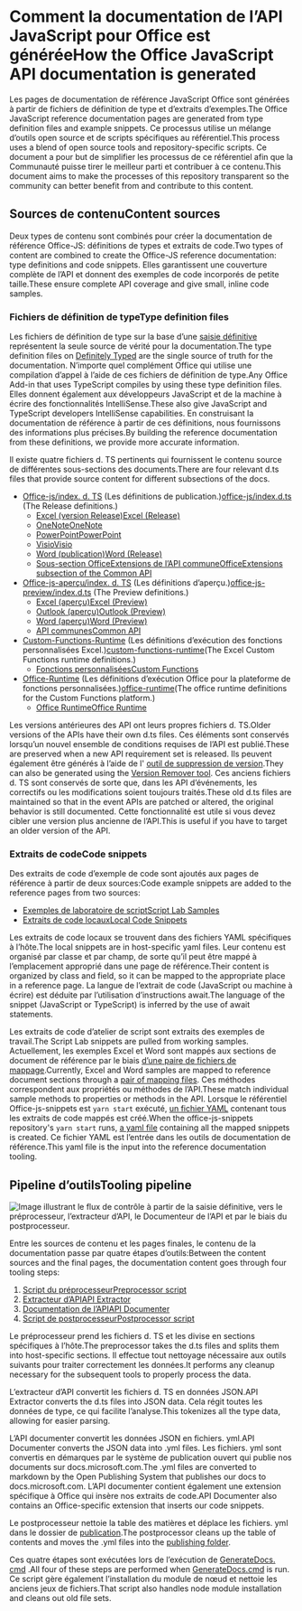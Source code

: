 # <a name="how-the-office-javascript-api-documentation-is-generated"></a><span data-ttu-id="3d022-101">Comment la documentation de l’API JavaScript pour Office est générée</span><span class="sxs-lookup"><span data-stu-id="3d022-101">How the Office JavaScript API documentation is generated</span></span>

<span data-ttu-id="3d022-102">Les pages de documentation de référence JavaScript Office sont générées à partir de fichiers de définition de type et d’extraits d’exemples.</span><span class="sxs-lookup"><span data-stu-id="3d022-102">The Office JavaScript reference documentation pages are generated from type definition files and example snippets.</span></span> <span data-ttu-id="3d022-103">Ce processus utilise un mélange d’outils open source et de scripts spécifiques au référentiel.</span><span class="sxs-lookup"><span data-stu-id="3d022-103">This process uses a blend of open source tools and repository-specific scripts.</span></span> <span data-ttu-id="3d022-104">Ce document a pour but de simplifier les processus de ce référentiel afin que la Communauté puisse tirer le meilleur parti et contribuer à ce contenu.</span><span class="sxs-lookup"><span data-stu-id="3d022-104">This document aims to make the processes of this repository transparent so the community can better benefit from and contribute to this content.</span></span>

## <a name="content-sources"></a><span data-ttu-id="3d022-105">Sources de contenu</span><span class="sxs-lookup"><span data-stu-id="3d022-105">Content sources</span></span>

<span data-ttu-id="3d022-106">Deux types de contenu sont combinés pour créer la documentation de référence Office-JS: définitions de types et extraits de code.</span><span class="sxs-lookup"><span data-stu-id="3d022-106">Two types of content are combined to create the Office-JS reference documentation: type definitions and code snippets.</span></span> <span data-ttu-id="3d022-107">Elles garantissent une couverture complète de l’API et donnent des exemples de code incorporés de petite taille.</span><span class="sxs-lookup"><span data-stu-id="3d022-107">These ensure complete API coverage and give small, inline code samples.</span></span>

### <a name="type-definition-files"></a><span data-ttu-id="3d022-108">Fichiers de définition de type</span><span class="sxs-lookup"><span data-stu-id="3d022-108">Type definition files</span></span>

<span data-ttu-id="3d022-109">Les fichiers de définition de type sur la base d’une [saisie définitive](https://github.com/DefinitelyTyped/DefinitelyTyped) représentent la seule source de vérité pour la documentation.</span><span class="sxs-lookup"><span data-stu-id="3d022-109">The type definition files on [Definitely Typed](https://github.com/DefinitelyTyped/DefinitelyTyped) are the single source of truth for the documentation.</span></span> <span data-ttu-id="3d022-110">N’importe quel complément Office qui utilise une compilation d’appel à l’aide de ces fichiers de définition de type.</span><span class="sxs-lookup"><span data-stu-id="3d022-110">Any Office Add-in that uses TypeScript compiles by using these type definition files.</span></span> <span data-ttu-id="3d022-111">Elles donnent également aux développeurs JavaScript et de la machine à écrire des fonctionnalités IntelliSense.</span><span class="sxs-lookup"><span data-stu-id="3d022-111">These also give JavaScript and TypeScript developers IntelliSense capabilities.</span></span> <span data-ttu-id="3d022-112">En construisant la documentation de référence à partir de ces définitions, nous fournissons des informations plus précises.</span><span class="sxs-lookup"><span data-stu-id="3d022-112">By building the reference documentation from these definitions, we provide more accurate information.</span></span>

<span data-ttu-id="3d022-113">Il existe quatre fichiers d. TS pertinents qui fournissent le contenu source de différentes sous-sections des documents.</span><span class="sxs-lookup"><span data-stu-id="3d022-113">There are four relevant d.ts files that provide source content for different subsections of the docs.</span></span>

- <span data-ttu-id="3d022-114">[Office-js/index. d. TS](https://raw.githubusercontent.com/DefinitelyTyped/DefinitelyTyped/master/types/office-js/index.d.ts) (Les définitions de publication.)</span><span class="sxs-lookup"><span data-stu-id="3d022-114">[office-js/index.d.ts](https://raw.githubusercontent.com/DefinitelyTyped/DefinitelyTyped/master/types/office-js/index.d.ts) (The Release definitions.)</span></span>
  - [<span data-ttu-id="3d022-115">Excel (version Release)</span><span class="sxs-lookup"><span data-stu-id="3d022-115">Excel (Release)</span></span>](https://docs.microsoft.com/javascript/api/excel_release)
  - [<span data-ttu-id="3d022-116">OneNote</span><span class="sxs-lookup"><span data-stu-id="3d022-116">OneNote</span></span>](https://docs.microsoft.com/javascript/api/onenote)
  - [<span data-ttu-id="3d022-117">PowerPoint</span><span class="sxs-lookup"><span data-stu-id="3d022-117">PowerPoint</span></span>](https://docs.microsoft.com/javascript/api/powerpoint)
  - [<span data-ttu-id="3d022-118">Visio</span><span class="sxs-lookup"><span data-stu-id="3d022-118">Visio</span></span>](https://docs.microsoft.com/javascript/api/visio)
  - [<span data-ttu-id="3d022-119">Word (publication)</span><span class="sxs-lookup"><span data-stu-id="3d022-119">Word (Release)</span></span>](https://docs.microsoft.com/javascript/api/word_release)
  - [<span data-ttu-id="3d022-120">Sous-section OfficeExtensions de l’API commune</span><span class="sxs-lookup"><span data-stu-id="3d022-120">OfficeExtensions subsection of the Common API</span></span>](https://docs.microsoft.com/javascript/api/office)
- <span data-ttu-id="3d022-121">[Office-js-aperçu/index. d. TS](https://raw.githubusercontent.com/DefinitelyTyped/DefinitelyTyped/master/types/office-js-preview/index.d.ts) (Les définitions d’aperçu.)</span><span class="sxs-lookup"><span data-stu-id="3d022-121">[office-js-preview/index.d.ts](https://raw.githubusercontent.com/DefinitelyTyped/DefinitelyTyped/master/types/office-js-preview/index.d.ts) (The Preview definitions.)</span></span>
  - [<span data-ttu-id="3d022-122">Excel (aperçu)</span><span class="sxs-lookup"><span data-stu-id="3d022-122">Excel (Preview)</span></span>](https://docs.microsoft.com/javascript/api/excel)
  - [<span data-ttu-id="3d022-123">Outlook (aperçu)</span><span class="sxs-lookup"><span data-stu-id="3d022-123">Outlook (Preview)</span></span>](https://docs.microsoft.com/javascript/api/outlook)
  - [<span data-ttu-id="3d022-124">Word (aperçu)</span><span class="sxs-lookup"><span data-stu-id="3d022-124">Word (Preview)</span></span>](https://docs.microsoft.com/javascript/api/word)
  - [<span data-ttu-id="3d022-125">API communes</span><span class="sxs-lookup"><span data-stu-id="3d022-125">Common API</span></span>](https://docs.microsoft.com/javascript/api/office)
- <span data-ttu-id="3d022-126">[Custom-Functions-Runtime](https://github.com/DefinitelyTyped/DefinitelyTyped/blob/master/types/custom-functions-runtime/index.d.ts) (Les définitions d’exécution des fonctions personnalisées Excel.)</span><span class="sxs-lookup"><span data-stu-id="3d022-126">[custom-functions-runtime](https://github.com/DefinitelyTyped/DefinitelyTyped/blob/master/types/custom-functions-runtime/index.d.ts)(The Excel Custom Functions runtime definitions.)</span></span>
  - [<span data-ttu-id="3d022-127">Fonctions personnalisées</span><span class="sxs-lookup"><span data-stu-id="3d022-127">Custom Functions</span></span>](https://docs.microsoft.com/javascript/api/custom-functions-runtime)
- <span data-ttu-id="3d022-128">[Office-Runtime](https://github.com/DefinitelyTyped/DefinitelyTyped/blob/master/types/office-runtime/index.d.ts) (Les définitions d’exécution Office pour la plateforme de fonctions personnalisées.)</span><span class="sxs-lookup"><span data-stu-id="3d022-128">[office-runtime](https://github.com/DefinitelyTyped/DefinitelyTyped/blob/master/types/office-runtime/index.d.ts)(The office runtime definitions for the Custom Functions platform.)</span></span>
  - [<span data-ttu-id="3d022-129">Office Runtime</span><span class="sxs-lookup"><span data-stu-id="3d022-129">Office Runtime</span></span>](https://docs.microsoft.com/javascript/api/office-runtime)

<span data-ttu-id="3d022-130">Les versions antérieures des API ont leurs propres fichiers d. TS.</span><span class="sxs-lookup"><span data-stu-id="3d022-130">Older versions of the APIs have their own d.ts files.</span></span> <span data-ttu-id="3d022-131">Ces éléments sont conservés lorsqu’un nouvel ensemble de conditions requises de l’API est publié.</span><span class="sxs-lookup"><span data-stu-id="3d022-131">These are preserved when a new API requirement set is released.</span></span> <span data-ttu-id="3d022-132">Ils peuvent également être générés à l’aide de l' [outil de suppression de version](https://github.com/OfficeDev/office-js-docs-reference/blob/master/generate-docs/tools/VersionRemover.ts).</span><span class="sxs-lookup"><span data-stu-id="3d022-132">They can also be generated using the [Version Remover tool](https://github.com/OfficeDev/office-js-docs-reference/blob/master/generate-docs/tools/VersionRemover.ts).</span></span> <span data-ttu-id="3d022-133">Ces anciens fichiers d. TS sont conservés de sorte que, dans les API d’événements, les correctifs ou les modifications soient toujours traités.</span><span class="sxs-lookup"><span data-stu-id="3d022-133">These old d.ts files are maintained so that in the event APIs are patched or altered, the original behavior is still documented.</span></span> <span data-ttu-id="3d022-134">Cette fonctionnalité est utile si vous devez cibler une version plus ancienne de l’API.</span><span class="sxs-lookup"><span data-stu-id="3d022-134">This is useful if you have to target an older version of the API.</span></span>

### <a name="code-snippets"></a><span data-ttu-id="3d022-135">Extraits de code</span><span class="sxs-lookup"><span data-stu-id="3d022-135">Code snippets</span></span>

<span data-ttu-id="3d022-136">Des extraits de code d’exemple de code sont ajoutés aux pages de référence à partir de deux sources:</span><span class="sxs-lookup"><span data-stu-id="3d022-136">Code example snippets are added to the reference pages from two sources:</span></span>

- [<span data-ttu-id="3d022-137">Exemples de laboratoire de script</span><span class="sxs-lookup"><span data-stu-id="3d022-137">Script Lab Samples</span></span>](https://github.com/OfficeDev/office-js-snippets)
- [<span data-ttu-id="3d022-138">Extraits de code locaux</span><span class="sxs-lookup"><span data-stu-id="3d022-138">Local Code Snippets</span></span>](https://github.com/OfficeDev/office-js-docs-reference/tree/master/docs/code-snippets)

<span data-ttu-id="3d022-139">Les extraits de code locaux se trouvent dans des fichiers YAML spécifiques à l’hôte.</span><span class="sxs-lookup"><span data-stu-id="3d022-139">The local snippets are in host-specific yaml files.</span></span> <span data-ttu-id="3d022-140">Leur contenu est organisé par classe et par champ, de sorte qu’il peut être mappé à l’emplacement approprié dans une page de référence.</span><span class="sxs-lookup"><span data-stu-id="3d022-140">Their content is organized by class and field, so it can be mapped to the appropriate place in a reference page.</span></span> <span data-ttu-id="3d022-141">La langue de l’extrait de code (JavaScript ou machine à écrire) est déduite par l’utilisation d’instructions await.</span><span class="sxs-lookup"><span data-stu-id="3d022-141">The language of the snippet (JavaScript or TypeScript) is inferred by the use of await statements.</span></span>

<span data-ttu-id="3d022-142">Les extraits de code d’atelier de script sont extraits des exemples de travail.</span><span class="sxs-lookup"><span data-stu-id="3d022-142">The Script Lab snippets are pulled from working samples.</span></span> <span data-ttu-id="3d022-143">Actuellement, les exemples Excel et Word sont mappés aux sections de document de référence par le biais [d’une paire de fichiers de mappage](https://github.com/OfficeDev/office-js-snippets/tree/master/snippet-extractor-metadata).</span><span class="sxs-lookup"><span data-stu-id="3d022-143">Currently, Excel and Word samples are mapped to reference document sections through a [pair of mapping files](https://github.com/OfficeDev/office-js-snippets/tree/master/snippet-extractor-metadata).</span></span> <span data-ttu-id="3d022-144">Ces méthodes correspondent aux propriétés ou méthodes de l’API.</span><span class="sxs-lookup"><span data-stu-id="3d022-144">These match individual sample methods to properties or methods in the API.</span></span> <span data-ttu-id="3d022-145">Lorsque le référentiel Office-js-snippets est `yarn start` exécuté, [un fichier YAML](https://github.com/OfficeDev/office-js-snippets/blob/master/snippet-extractor-output/snippets.yaml) contenant tous les extraits de code mappés est créé.</span><span class="sxs-lookup"><span data-stu-id="3d022-145">When the office-js-snippets repository's `yarn start` runs, [a yaml file](https://github.com/OfficeDev/office-js-snippets/blob/master/snippet-extractor-output/snippets.yaml) containing all the mapped snippets is created.</span></span> <span data-ttu-id="3d022-146">Ce fichier YAML est l’entrée dans les outils de documentation de référence.</span><span class="sxs-lookup"><span data-stu-id="3d022-146">This yaml file is the input into the reference documentation tooling.</span></span>

## <a name="tooling-pipeline"></a><span data-ttu-id="3d022-147">Pipeline d’outils</span><span class="sxs-lookup"><span data-stu-id="3d022-147">Tooling pipeline</span></span>

![Image illustrant le flux de contrôle à partir de la saisie définitive, vers le préprocesseur, l’extracteur d’API, le Documenteur de l’API et par le biais du postprocesseur.](ToolingPipeline.png)

<span data-ttu-id="3d022-149">Entre les sources de contenu et les pages finales, le contenu de la documentation passe par quatre étapes d’outils:</span><span class="sxs-lookup"><span data-stu-id="3d022-149">Between the content sources and the final pages, the documentation content goes through four tooling steps:</span></span>

1. [<span data-ttu-id="3d022-150">Script du préprocesseur</span><span class="sxs-lookup"><span data-stu-id="3d022-150">Preprocessor script</span></span>](https://github.com/OfficeDev/office-js-docs-reference/blob/master/generate-docs/scripts/preprocessor.ts)
1. [<span data-ttu-id="3d022-151">Extracteur d’API</span><span class="sxs-lookup"><span data-stu-id="3d022-151">API Extractor</span></span>](https://api-extractor.com/)
1. [<span data-ttu-id="3d022-152">Documentation de l’API</span><span class="sxs-lookup"><span data-stu-id="3d022-152">API Documenter</span></span>](https://github.com/microsoft/web-build-tools/blob/master/apps/api-documenter/README.md)
1. [<span data-ttu-id="3d022-153">Script de postprocesseur</span><span class="sxs-lookup"><span data-stu-id="3d022-153">Postprocessor script</span></span>](https://github.com/OfficeDev/office-js-docs-reference/blob/master/generate-docs/scripts/postprocessor.ts)

<span data-ttu-id="3d022-154">Le préprocesseur prend les fichiers d. TS et les divise en sections spécifiques à l’hôte.</span><span class="sxs-lookup"><span data-stu-id="3d022-154">The preprocessor takes the d.ts files and splits them into host-specific sections.</span></span> <span data-ttu-id="3d022-155">Il effectue tout nettoyage nécessaire aux outils suivants pour traiter correctement les données.</span><span class="sxs-lookup"><span data-stu-id="3d022-155">It performs any cleanup necessary for the subsequent tools to properly process the data.</span></span>

<span data-ttu-id="3d022-156">L’extracteur d’API convertit les fichiers d. TS en données JSON.</span><span class="sxs-lookup"><span data-stu-id="3d022-156">API Extractor converts the d.ts files into JSON data.</span></span> <span data-ttu-id="3d022-157">Cela régit toutes les données de type, ce qui facilite l’analyse.</span><span class="sxs-lookup"><span data-stu-id="3d022-157">This tokenizes all the type data, allowing for easier parsing.</span></span>

<span data-ttu-id="3d022-158">L’API documenter convertit les données JSON en fichiers. yml.</span><span class="sxs-lookup"><span data-stu-id="3d022-158">API Documenter converts the JSON data into .yml files.</span></span> <span data-ttu-id="3d022-159">Les fichiers. yml sont convertis en démarques par le système de publication ouvert qui publie nos documents sur docs.microsoft.com.</span><span class="sxs-lookup"><span data-stu-id="3d022-159">The .yml files are converted to markdown by the Open Publishing System that publishes our docs to docs.microsoft.com.</span></span> <span data-ttu-id="3d022-160">L’API documenter contient également une extension spécifique à Office qui insère nos extraits de code.</span><span class="sxs-lookup"><span data-stu-id="3d022-160">API Documenter also contains an Office-specific extension that inserts our code snippets.</span></span>

<span data-ttu-id="3d022-161">Le postprocesseur nettoie la table des matières et déplace les fichiers. yml dans le dossier de [publication](https://github.com/OfficeDev/office-js-docs-reference/tree/master/docs/docs-ref-autogen).</span><span class="sxs-lookup"><span data-stu-id="3d022-161">The postprocessor cleans up the table of contents and moves the .yml files into the [publishing folder](https://github.com/OfficeDev/office-js-docs-reference/tree/master/docs/docs-ref-autogen).</span></span>

<span data-ttu-id="3d022-162">Ces quatre étapes sont exécutées lors de l’exécution de [GenerateDocs. cmd](https://github.com/OfficeDev/office-js-docs-reference/blob/master/generate-docs/GenerateDocs.cmd) .</span><span class="sxs-lookup"><span data-stu-id="3d022-162">All four of these steps are performed when [GenerateDocs.cmd](https://github.com/OfficeDev/office-js-docs-reference/blob/master/generate-docs/GenerateDocs.cmd) is run.</span></span> <span data-ttu-id="3d022-163">Ce script gère également l’installation du module de nœud et nettoie les anciens jeux de fichiers.</span><span class="sxs-lookup"><span data-stu-id="3d022-163">That script also handles node module installation and cleans out old file sets.</span></span>
